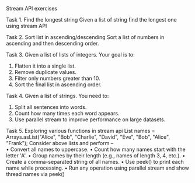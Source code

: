 Stream API exercises

Task 1. Find the longest string
Given a list of string find the longest one using stream API

Task 2. Sort list in ascending/descending
Sort a list of numbers in ascending and then descending order.

Task 3. Given a list of lists of integers. Your goal is to:

1. Flatten it into a single list.
2. Remove duplicate values.
3. Filter only numbers greater than 10.
4. Sort the final list in ascending order.

Task 4. Given a list of strings. You need to:

1. Split all sentences into words.
2. Count how many times each word appears.
3. Use parallel stream to improve performance on large datasets.

Task 5. Exploring various functions in stream api
List<String> names = Arrays.asList("Alice", "Bob", "Charlie", "David", "Eve", "Bob", "Alice", "Frank");
Consider above lists and perform –  
• Convert all names to uppercase.
• Count how many names start with the letter 'A'.
• Group names by their length (e.g., names of length 3, 4, etc.).
• Create a comma-separated string of all names.
• Use peek() to print each name while processing.
• Run any operation using parallel stream and show thread names via peek()
